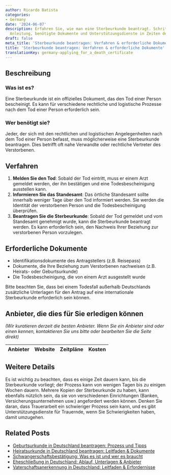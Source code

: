 ```yaml
---
author: Ricardo Batista
categories:
- Germany
date: '2024-06-07'
description: Erfahren Sie, wie man eine Sterbeurkunde beantragt. Schritt-für-Schritt
  Anleitung, benötigte Dokumente und Unterstützungsdienste in Zeiten der Trauer.
draft: false
meta_title: 'Sterbeurkunde beantragen: Verfahren & erforderliche Dokumente'
title: 'Sterbeurkunde beantragen: Verfahren & erforderliche Dokumente'
translationKey: germany-applying_for_a_death_certificate
---
```



## Beschreibung
### Was ist es?
Eine Sterbeurkunde ist ein offizielles Dokument, das den Tod einer Person bescheinigt. Es kann für verschiedene rechtliche und logistische Prozesse nach dem Tod einer Person erforderlich sein.

### Wer benötigt sie?
Jeder, der sich mit den rechtlichen und logistischen Angelegenheiten nach dem Tod einer Person befasst, muss möglicherweise eine Sterbeurkunde beantragen. Dies betrifft oft nahe Verwandte oder rechtliche Vertreter des Verstorbenen.

## Verfahren
1. **Melden Sie den Tod**: Sobald der Tod eintritt, muss er einem Arzt gemeldet werden, der ihn bestätigen und eine Todesbescheinigung ausstellen kann.
2. **Informieren Sie das Standesamt**: Das örtliche Standesamt sollte innerhalb weniger Tage über den Tod informiert werden. Sie werden die Identität der verstorbenen Person und die Todesbescheinigung überprüfen.
3. **Beantragen Sie die Sterbeurkunde**: Sobald der Tod gemeldet und vom Standesamt genehmigt wurde, kann die Sterbeurkunde beantragt werden. Es kann erforderlich sein, den Nachweis Ihrer Beziehung zur verstorbenen Person vorzulegen.

## Erforderliche Dokumente
- Identifikationsdokumente des Antragstellers (z.B. Reisepass)
- Dokumente, die Ihre Beziehung zum Verstorbenen nachweisen (z.B. Heirats- oder Geburtsurkunde)
- Die Todesbescheinigung, die von einem Arzt ausgestellt wurde

Bitte beachten Sie, dass bei einem Todesfall außerhalb Deutschlands zusätzliche Unterlagen für den Antrag auf eine internationale Sterbeurkunde erforderlich sein können.

## Anbieter, die dies für Sie erledigen können

_(Wir kuratieren derzeit die besten Anbieter. Wenn Sie ein Anbieter sind oder einen kennen, kontaktieren Sie uns bitte oder bearbeiten Sie die Seite direkt)_

| Anbieter | Website | Zeitpläne | Kosten |
| --------------- | --------------- | :-------------: | :-------------: |

## Weitere Details
Es ist wichtig zu beachten, dass es einige Zeit dauern kann, bis die Sterbeurkunde vorliegt; der Prozess kann von wenigen Tagen bis zu einigen Wochen dauern. Mehrere Kopien der Sterbeurkunde zu haben, kann ebenfalls nützlich sein, da sie von verschiedenen Einrichtungen (Banken, Versicherungsunternehmen usw.) angefordert werden können.
Denken Sie daran, dass Trauerarbeit ein schwieriger Prozess sein kann, und es gibt Unterstützungsdienste für Trauernde, wenn Sie Schwierigkeiten haben, damit umzugehen.


## Related Posts

- [Geburtsurkunde in Deutschland beantragen: Prozess und Tipps](https://tramitit.com/de/guides/germany/geburtsurkunde_beantragen/)
- [Heiratsurkunde in Deutschland beantragen: Leitfaden & Dokumente](https://tramitit.com/de/guides/germany/eheurkunde_beantragen/)
- [Schwangerschaftsbestätigung: Was es ist und wer es braucht](https://tramitit.com/de/guides/germany/schwangerschaftsbestatigung_vorlegen/)
- [Eheschließung in Deutschland: Ablauf, Unterlagen & Anbieter](https://tramitit.com/de/guides/germany/heiratsanmeldung/)
- [Vaterschaftsanerkennung in Deutschland: Leitfaden & Erfordernisse](https://tramitit.com/de/guides/germany/vaterschaftsanerkennung/)